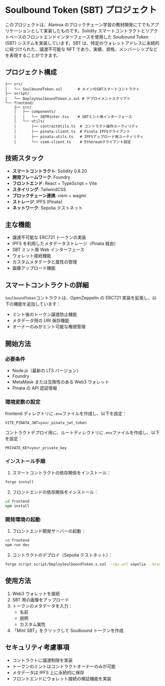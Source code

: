 # Soulbound Token (SBT) プロジェクト

このプロジェクトは、Alamoa のブロックチェーン学習の教材開発にてでもアプリケーションとして実装したものです。Solidity スマートコントラクトとリアクトベースのフロントエンドインターフェースを使用した Soulbound Token (SBT) システムを実装しています。SBT は、特定のウォレットアドレスに永続的に紐づけられた、譲渡不可能な NFT であり、実績、資格、メンバーシップなどを表現することができます。

## プロジェクト構成

```
├── src/
│   └── SoulboundToken.sol       # メインのSBTスマートコントラクト
├── script/
│   └── DeploySoulboundToken.s.sol # デプロイメントスクリプト
└── frontend/
    ├── src/
    │   ├── components/
    │   │   └── SBTMinter.tsx    # SBTミント用インターフェース
    │   └── utils/
    │       ├── contractUtils.ts  # コントラクト操作ユーティリティ
    │       ├── pinata-client.ts  # Pinata IPFSクライアント
    │       ├── pinata-utils.ts   # IPFSアップロード用ユーティリティ
    │       └── viem-client.ts    # Ethereumクライアント設定
```

## 技術スタック

- **スマートコントラクト**: Solidity 0.8.20
- **開発フレームワーク**: Foundry
- **フロントエンド**: React + TypeScript + Vite
- **スタイリング**: TailwindCSS
- **ブロックチェーン連携**: viem + wagmi
- **ストレージ**: IPFS (Pinata)
- **ネットワーク**: Sepolia テストネット

## 主な機能

- 譲渡不可能な ERC721 トークンの実装
- IPFS を利用したメタデータストレージ（Pinata 経由）
- SBT ミント用 Web インターフェース
- ウォレット接続機能
- カスタムメタデータと属性の管理
- 画像アップロード機能

## スマートコントラクトの詳細

`SoulboundToken`コントラクトは、OpenZeppelin の ERC721 実装を拡張し、以下の機能を追加しています：

- ミント後のトークン譲渡防止機能
- メタデータ用の URI 保存機能
- オーナーのみがミント可能な権限管理

## 開始方法

### 必要条件

- Node.js（最新の LTS バージョン）
- Foundry
- MetaMask または互換性のある Web3 ウォレット
- Pinata の API 認証情報

### 環境変数の設定

frontend ディレクトリに`.env`ファイルを作成し、以下を設定：

```
VITE_PINATA_JWT=your_pinata_jwt_token
```

コントラクトデプロイ用に、ルートディレクトリに`.env`ファイルを作成し、以下を設定：

```
PRIVATE_KEY=your_private_key
```

### インストール手順

1. スマートコントラクトの依存関係をインストール：

```bash
forge install
```

2. フロントエンドの依存関係をインストール：

```bash
cd frontend
npm install
```

### 開発環境の起動

1. フロントエンド開発サーバーの起動：

```bash
cd frontend
npm run dev
```

2. コントラクトのデプロイ（Sepolia テストネット）：

```bash
forge script script/DeploySoulboundToken.s.sol --rpc-url sepolia --broadcast
```

## 使用方法

1. Web3 ウォレットを接続
2. SBT 用の画像をアップロード
3. トークンのメタデータを入力：
   - 名前
   - 説明
   - カスタム属性
4. 「Mint SBT」をクリックして Soulbound トークンを作成

## セキュリティ考慮事項

- コントラクトに譲渡制限を実装
- トークンのミントはコントラクトオーナーのみが可能
- メタデータは IPFS 上に永続的に保存
- フロントエンドにウォレット接続の検証機能を実装
